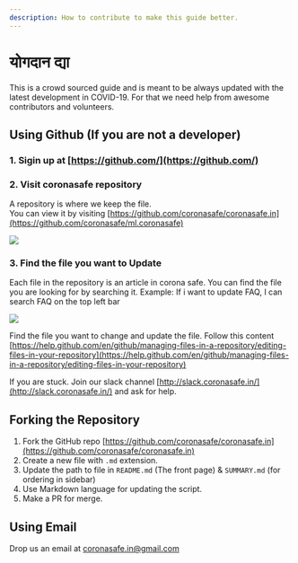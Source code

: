 ```yaml
---
description: How to contribute to make this guide better.
---
```


# योगदान द्या

This is a crowd sourced guide and is meant to be always updated with the latest development in COVID-19. For that we need help from awesome contributors and volunteers.

## Using Github \(If you are not a developer\) <a id="using-github"></a>

### 1. Sigin up at [https://github.com/](https://github.com/)

### 2. Visit coronasafe repository

A repository is where we keep the file.  
You can view it by visiting [https://github.com/coronasafe/coronasafe.in](https://github.com/coronasafe/ml.coronasafe)

![](https://github.com/coronasafe/marathi/tree/6c231389af589f35a120322c764e575875f6ecca/.gitbook/assets/git1.png)

### 3. Find the file you want to Update

Each file in the repository is an article in corona safe. You can find the file you are looking for by searching it. Example: If i want to update FAQ, I can search FAQ on the top left bar

![](https://github.com/coronasafe/marathi/tree/6c231389af589f35a120322c764e575875f6ecca/.gitbook/assets/git-2.png)

Find the file you want to change and update the file. Follow this content [https://help.github.com/en/github/managing-files-in-a-repository/editing-files-in-your-repository](https://help.github.com/en/github/managing-files-in-a-repository/editing-files-in-your-repository)

If you are stuck. Join our slack channel [http://slack.coronasafe.in/](http://slack.coronasafe.in/) and ask for help.

## Forking the Repository <a id="using-github"></a>

1. Fork the GitHub repo [https://github.com/coronasafe/coronasafe.in](https://github.com/coronasafe/coronasafe.in)
2. Create a new file with `.md` extension.
3. Update the path to file in `README.md` \(The front page\) & `SUMMARY.md` \(for ordering in sidebar\)
4. Use Markdown language for updating the script.
5. Make a PR for merge.

## Using Email <a id="using-email"></a>

Drop us an email at [coronasafe.in@gmail.com](mailto:coronasafe.in@gmail.com)

